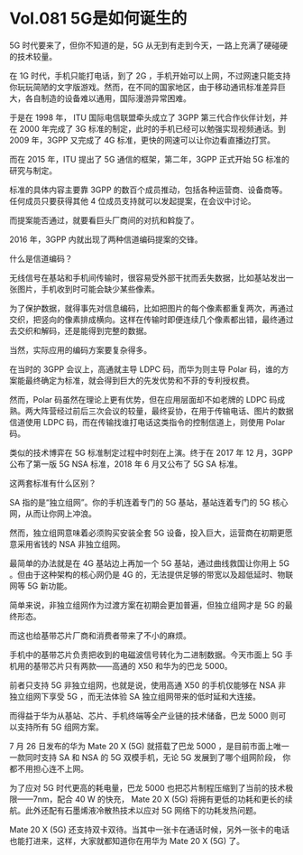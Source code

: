 # Vol.081 5G是如何诞生的

5G 时代要来了，但你不知道的是，5G 从无到有走到今天，一路上充满了硬碰硬的技术较量。

在 1G 时代，手机只能打电话，到了 2G ，手机开始可以上网，不过网速只能支持你玩玩简陋的文字版游戏。然而，在不同的国家地区，由于移动通讯标准差异巨大，各自制造的设备难以通用，国际漫游异常困难。

于是在 1998 年， ITU 国际电信联盟牵头成立了 3GPP 第三代合作伙伴计划，并在 2000 年完成了 3G 标准的制定，此时的手机已经可以勉强实现视频通话。到 2009 年，3GPP 又完成了 4G 标准，更快的网速可以让你边看直播边打赏。

而在 2015 年，ITU 提出了 5G 通信的框架，第二年，3GPP 正式开始 5G 标准的研究与制定。

标准的具体内容主要靠 3GPP 的数百个成员推动，包括各种运营商、设备商等。任何成员只要获得其他 4 位成员支持就可以发起提案，在会议中讨论。

而提案能否通过，就要看巨头厂商间的对抗和斡旋了。

2016 年，3GPP 内就出现了两种信道编码提案的交锋。

什么是信道编码？

无线信号在基站和手机间传输时，很容易受外部干扰而丢失数据，比如基站发出一张图片，手机收到时可能会缺少某些像素。

为了保护数据，就得事先对信息编码，比如把图片的每个像素都重复两次，再通过交织，把竖向的像素排成横向。这样在传输时即便连续几个像素都出错，最终通过去交织和解码，还是能得到完整的数据。

当然，实际应用的编码方案要复杂得多。

在当时的 3GPP 会议上，高通就主导 LDPC 码，而华为则主导 Polar 码，谁的方案能最终确定为标准，就会得到巨大的先发优势和不菲的专利授权费。

然而，Polar 码虽然在理论上更有优势，但在应用层面却不如老牌的 LDPC 码成熟。两大阵营经过前后三次会议的较量，最终妥协，在用于传输电话、图片的数据信道使用 LDPC 码，而在传输找谁打电话这类指令的控制信道上，则使用 Polar 码。

类似的技术博弈在 5G 标准制定过程中时刻在上演。终于在 2017 年 12 月，3GPP 公布了第一版 5G  NSA 标准，2018 年 6 月又公布了 5G SA 标准。

这两套标准有什么区别？

SA 指的是“独立组网”。你的手机连着专门的 5G 基站，基站连着专门的 5G 核心网，从而让你网上冲浪。

然而，独立组网意味着必须购买安装全套 5G 设备，投入巨大，运营商在初期更愿意采用省钱的 NSA 非独立组网。

最简单的办法就是在 4G 基站边上再加一个 5G 基站，通过曲线救国让你用上 5G 。但由于这种架构的核心网仍是 4G 的，无法提供足够的带宽以及超低延时、物联网等 5G 新功能。

简单来说，非独立组网作为过渡方案在初期会更加普遍，但独立组网才是 5G 的最终形态。

而这也给基带芯片厂商和消费者带来了不小的麻烦。

手机中的基带芯片负责把收到的电磁波信号转化为二进制数据。今天市面上 5G 手机用的基带芯片只有两款——高通的 X50 和华为的巴龙 5000。

前者只支持 5G 非独立组网，也就是说，使用高通 X50 的手机仅能够在 NSA 非独立组网下享受 5G ，而无法体验 SA 独立组网带来的低时延和大连接。

而得益于华为从基站、芯片、手机终端等全产业链的技术储备，巴龙 5000 则可以支持所有 5G 组网方案。

7 月 26 日发布的华为 Mate 20 X (5G) 就搭载了巴龙 5000 ，是目前市面上唯一一款同时支持 SA 和 NSA 的 5G 双模手机，无论 5G 发展到了哪个组网阶段， 你都不用担心连不上网。

为了应对 5G 时代更高的耗电量，巴龙 5000 也把芯片制程压缩到了当前的技术极限——7nm，配合 40 W 的快充， Mate 20 X (5G) 将拥有更低的功耗和更长的续航。此外还配有石墨烯液冷散热技术以应对 5G 网络下的功耗发热问题。

Mate 20 X (5G) 还支持双卡双待。当其中一张卡在通话时候，另外一张卡的电话也能打进来，这样，大家就都知道你在用华为 Mate 20 X (5G) 了。
